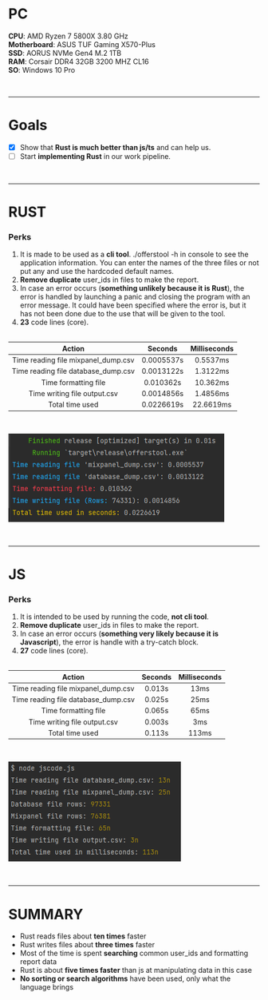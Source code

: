 # PC

**CPU**: AMD Ryzen 7 5800X 3.80 GHz<br>
**Motherboard**: ASUS TUF Gaming X570-Plus<br>
**SSD**: AORUS NVMe Gen4 M.2 1TB<br>
**RAM**: Corsair DDR4 32GB 3200 MHZ CL16<br>
**SO**: Windows 10 Pro

<br>

------------------------------------------------------------------------------------------

# Goals
- [x] Show that **Rust is much better than js/ts** and can help us.
- [ ] Start **implementing Rust** in our work pipeline.

<br>


------------------------------------------------------------------------------------------

# RUST

### Perks
1. It is made to be used as a **cli tool**. ./offerstool -h in console to see the application information. You can enter the names of the three files or not put any and use the hardcoded default names.
2. **Remove duplicate** user_ids in files to make the report.
3. In case an error occurs (**something unlikely because it is Rust**), the error is handled by launching a panic and closing the program with an error message. It could have been specified where the error is, but it has not been done due to the use that will be given to the tool.
4. **23** code lines (core).
<br><br>

| Action | Seconds | Milliseconds |
| :---: | :---: | :---: |
| Time reading file mixpanel_dump.csv | 0.0005537s | 0.5537ms |
| Time reading file database_dump.csv | 0.0013122s | 1.3122ms |
| Time formatting file | 0.010362s | 10.362ms |
| Time writing file output.csv | 0.0014856s | 1.4856ms |
| Total time used | 0.0226619s | 22.6619ms |

<br>

![Performance](./comparative/rust_stats.png)

<br>

------------------------------------------------------------------------------------------


# JS

### Perks
1. It is intended to be used by running the code, **not cli tool**.
2. **Remove duplicate** user_ids in files to make the report.
3. In case an error occurs (**something very likely because it is Javascript**), the error is handle with a try-catch block.
4. **27** code lines (core).
<br><br>

| Action | Seconds | Milliseconds |
| :---: | :---: | :---: |
| Time reading file mixpanel_dump.csv | 0.013s | 13ms |
| Time reading file database_dump.csv | 0.025s | 25ms |
| Time formatting file | 0.065s | 65ms |
| Time writing file output.csv | 0.003s | 3ms |
| Total time used | 0.113s | 113ms |

<br>

![Performance](./comparative/js_stats.PNG)

<br>

------------------------------------------------------------------------------------------


# SUMMARY

- Rust reads files about **ten times** faster<br>
- Rust writes files about **three times** faster<br>
- Most of the time is spent **searching** common user_ids and formatting report data<br>
- Rust is about **five times faster** than js at manipulating data in this case<br>
- **No sorting or search algorithms** have been used, only what the language brings<br>
<br><br>
